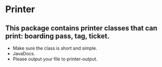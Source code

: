 # Printer

## This package contains printer classes that can print: boarding pass, tag, ticket.

 - Make sure the class is short and simple.
 - JavaDocs.
 - Please output your file to printer-output.
